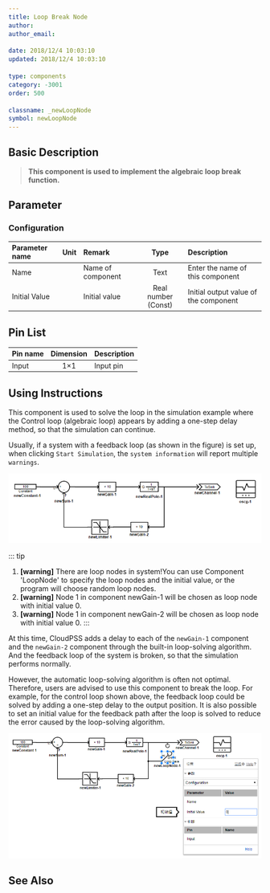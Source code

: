 ```yaml
---
title: Loop Break Node
author: 
author_email:

date: 2018/12/4 10:03:10
updated: 2018/12/4 10:03:10

type: components
category: -3001
order: 500

classname: _newLoopNode
symbol: newLoopNode
---
```

## Basic Description


> **This component is used to implement the algebraic loop break function.**

## Parameter
### Configuration
| Parameter name | Unit | Remark | Type | Description |
| :--- | :--- | :--- | :--: | :--- |
| Name |  | Name of component | Text | Enter the name of this component |
| Initial Value |  | Initial value | Real number (Const) | Initial output value of the component |


## Pin List

| Pin name | Dimension | Description |
| :--- | :--:  | :--- |
| Input | 1×1 | Input pin |

## Using Instructions

This component is used to solve the loop in the simulation example where the Control loop (algebraic loop) appears by adding a one-step delay method, so that the simulation can continue.

Usually, if a system with a feedback loop (as shown in the figure) is set up, when clicking `Start Simulation`, the `system information` will report multiple `warnings`.

![带环系统](newLoopNode/loop.png)

::: tip
1. **[warning]** There are loop nodes in system!You can use Component 'LoopNode' to specify the loop nodes and the initial value, or the program will choose random loop nodes.
2. **[warning]** Node 1 in component newGain-1 will be chosen as loop node with initial value 0.
3. **[warning]** Node 1 in component newGain-2 will be chosen as loop node with initial value 0.
:::

At this time, CloudPSS adds a delay to each of the `newGain-1` component and the `newGain-2` component through the built-in loop-solving algorithm. And the feedback loop of the system is broken, so that the simulation performs normally.

However, the automatic loop-solving algorithm is often not optimal. Therefore, users are advised to use this component to break the loop. For example, for the control loop shown above, the feedback loop could be solved by adding a one-step delay to the output position. It is also possible to set an initial value for the feedback path after the loop is solved to reduce the error caused by the loop-solving algorithm.

![带环系统](newLoopNode/breakloop.png)


## See Also


